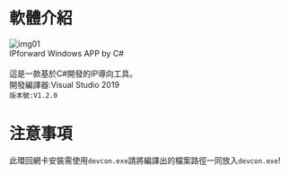 # 軟體介紹
![img01](https://github.com/jerome1103/ipforward/assets/87421348/c9faeb1f-07ee-45b6-b27f-608c0bc10335)<br>
IPforward Windows APP by C#<br><br>
這是一款基於C#開發的IP導向工具。<br>
開發編譯器:Visual Studio 2019<br>
`版本號:V1.2.0`
# 注意事項
此環回網卡安裝需使用`devcon.exe`請將編譯出的檔案路徑一同放入`devcon.exe`!
